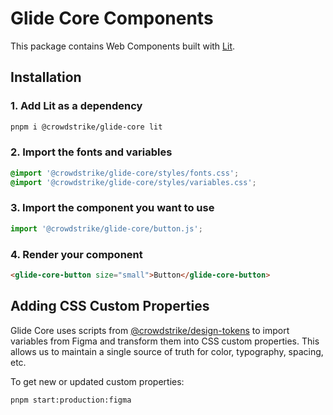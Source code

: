 # Glide Core Components

This package contains Web Components built with [Lit](https://lit.dev/).

## Installation

### 1. Add Lit as a dependency

```bash
pnpm i @crowdstrike/glide-core lit
```

### 2. Import the fonts and variables

```css
@import '@crowdstrike/glide-core/styles/fonts.css';
@import '@crowdstrike/glide-core/styles/variables.css';
```

### 3. Import the component you want to use

```js
import '@crowdstrike/glide-core/button.js';
```

### 4. Render your component

```html
<glide-core-button size="small">Button</glide-core-button>
```

## Adding CSS Custom Properties

Glide Core uses scripts from [@crowdstrike/design-tokens](https://www.npmjs.com/package/@crowdstrike/design-tokens) to import variables from Figma and transform them into CSS custom properties.
This allows us to maintain a single source of truth for color, typography, spacing, etc.

To get new or updated custom properties:

```bash
pnpm start:production:figma
```
